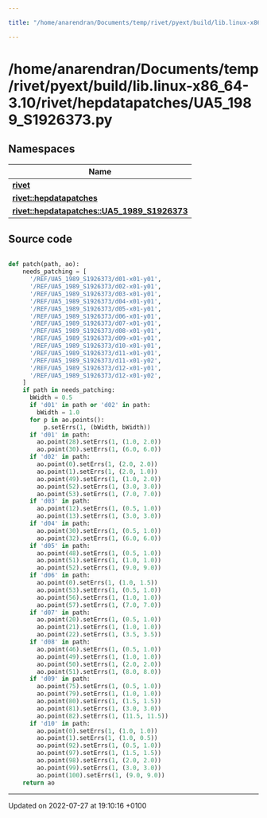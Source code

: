 ```yaml
---

title: "/home/anarendran/Documents/temp/rivet/pyext/build/lib.linux-x86_64-3.10/rivet/hepdatapatches/UA5_1989_S1926373.py"

---
```


# /home/anarendran/Documents/temp/rivet/pyext/build/lib.linux-x86_64-3.10/rivet/hepdatapatches/UA5_1989_S1926373.py



## Namespaces

| Name           |
| -------------- |
| **[rivet](http://example.org/namespaces/namespacerivet/)**  |
| **[rivet::hepdatapatches](http://example.org/namespaces/namespacerivet_1_1hepdatapatches/)**  |
| **[rivet::hepdatapatches::UA5_1989_S1926373](http://example.org/namespaces/namespacerivet_1_1hepdatapatches_1_1ua5__1989__s1926373/)**  |




## Source code

```python

def patch(path, ao):
    needs_patching = [ 
      '/REF/UA5_1989_S1926373/d01-x01-y01',
      '/REF/UA5_1989_S1926373/d02-x01-y01',
      '/REF/UA5_1989_S1926373/d03-x01-y01',
      '/REF/UA5_1989_S1926373/d04-x01-y01',
      '/REF/UA5_1989_S1926373/d05-x01-y01',
      '/REF/UA5_1989_S1926373/d06-x01-y01',
      '/REF/UA5_1989_S1926373/d07-x01-y01',
      '/REF/UA5_1989_S1926373/d08-x01-y01',
      '/REF/UA5_1989_S1926373/d09-x01-y01',
      '/REF/UA5_1989_S1926373/d10-x01-y01',
      '/REF/UA5_1989_S1926373/d11-x01-y01',
      '/REF/UA5_1989_S1926373/d11-x01-y02',
      '/REF/UA5_1989_S1926373/d12-x01-y01',
      '/REF/UA5_1989_S1926373/d12-x01-y02',
    ]
    if path in needs_patching:
      bWidth = 0.5
      if 'd01' in path or 'd02' in path:
        bWidth = 1.0
      for p in ao.points():
          p.setErrs(1, (bWidth, bWidth))
      if 'd01' in path:
        ao.point(28).setErrs(1, (1.0, 2.0))
        ao.point(30).setErrs(1, (6.0, 6.0))
      if 'd02' in path:
        ao.point(0).setErrs(1, (2.0, 2.0))
        ao.point(1).setErrs(1, (2.0, 1.0))
        ao.point(49).setErrs(1, (1.0, 2.0))
        ao.point(52).setErrs(1, (3.0, 3.0))
        ao.point(53).setErrs(1, (7.0, 7.0))
      if 'd03' in path:
        ao.point(12).setErrs(1, (0.5, 1.0))
        ao.point(13).setErrs(1, (3.0, 3.0))
      if 'd04' in path:
        ao.point(30).setErrs(1, (0.5, 1.0))
        ao.point(32).setErrs(1, (6.0, 6.0))
      if 'd05' in path:
        ao.point(48).setErrs(1, (0.5, 1.0))
        ao.point(51).setErrs(1, (1.0, 1.0))
        ao.point(52).setErrs(1, (9.0, 9.0))
      if 'd06' in path:
        ao.point(0).setErrs(1, (1.0, 1.5))
        ao.point(53).setErrs(1, (0.5, 1.0))
        ao.point(56).setErrs(1, (1.0, 1.0))
        ao.point(57).setErrs(1, (7.0, 7.0))
      if 'd07' in path:
        ao.point(20).setErrs(1, (0.5, 1.0))
        ao.point(21).setErrs(1, (1.0, 1.0))
        ao.point(22).setErrs(1, (3.5, 3.5))
      if 'd08' in path:
        ao.point(46).setErrs(1, (0.5, 1.0))
        ao.point(49).setErrs(1, (1.0, 1.0))
        ao.point(50).setErrs(1, (2.0, 2.0))
        ao.point(51).setErrs(1, (8.0, 8.0))
      if 'd09' in path:
        ao.point(75).setErrs(1, (0.5, 1.0))
        ao.point(79).setErrs(1, (1.0, 1.0))
        ao.point(80).setErrs(1, (1.5, 1.5))
        ao.point(81).setErrs(1, (3.0, 3.0))
        ao.point(82).setErrs(1, (11.5, 11.5))
      if 'd10' in path:
        ao.point(0).setErrs(1, (1.0, 1.0))
        ao.point(1).setErrs(1, (1.0, 0.5))
        ao.point(92).setErrs(1, (0.5, 1.0))
        ao.point(97).setErrs(1, (1.5, 1.5))
        ao.point(98).setErrs(1, (2.0, 2.0))
        ao.point(99).setErrs(1, (3.0, 3.0))
        ao.point(100).setErrs(1, (9.0, 9.0))
    return ao
```


-------------------------------

Updated on 2022-07-27 at 19:10:16 +0100
